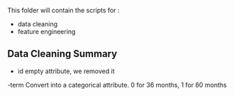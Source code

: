 This folder will contain the scripts for : 
- data cleaning
- feature engineering


## Data Cleaning Summary
- id
empty attribute, we removed it

-term
Convert into a categorical attribute. 0 for 36 months, 1 for 60 months
